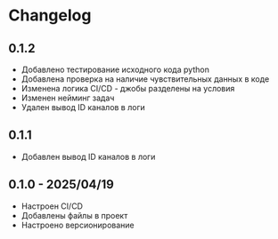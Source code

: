 # Changelog

## 0.1.2
* Добавлено тестирование исходного кода python
* Добавлена проверка на наличие чувствительных данных в коде
* Изменена логика CI/CD - джобы разделены на условия
* Изменен нейминг задач
* Удален вывод ID каналов в логи

## 0.1.1
* Добавлен вывод ID каналов в логи

## 0.1.0 - 2025/04/19
* Настроен CI/CD
* Добавлены файлы в проект
* Настроено версионирование
